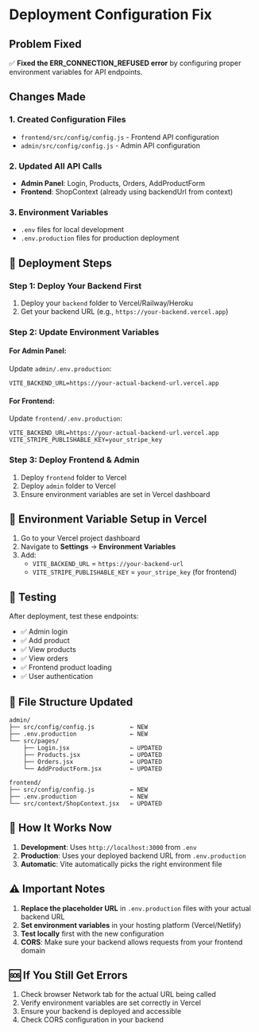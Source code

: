 # Deployment Configuration Fix

## Problem Fixed
✅ **Fixed the ERR_CONNECTION_REFUSED error** by configuring proper environment variables for API endpoints.

## Changes Made

### 1. Created Configuration Files
- `frontend/src/config/config.js` - Frontend API configuration
- `admin/src/config/config.js` - Admin API configuration

### 2. Updated All API Calls
- **Admin Panel**: Login, Products, Orders, AddProductForm
- **Frontend**: ShopContext (already using backendUrl from context)

### 3. Environment Variables
- `.env` files for local development
- `.env.production` files for production deployment

## 🚀 Deployment Steps

### Step 1: Deploy Your Backend First
1. Deploy your `backend` folder to Vercel/Railway/Heroku
2. Get your backend URL (e.g., `https://your-backend.vercel.app`)

### Step 2: Update Environment Variables

#### For Admin Panel:
Update `admin/.env.production`:
```env
VITE_BACKEND_URL=https://your-actual-backend-url.vercel.app
```

#### For Frontend:
Update `frontend/.env.production`:
```env
VITE_BACKEND_URL=https://your-actual-backend-url.vercel.app
VITE_STRIPE_PUBLISHABLE_KEY=your_stripe_key
```

### Step 3: Deploy Frontend & Admin
1. Deploy `frontend` folder to Vercel
2. Deploy `admin` folder to Vercel
3. Ensure environment variables are set in Vercel dashboard

## 🔧 Environment Variable Setup in Vercel

1. Go to your Vercel project dashboard
2. Navigate to **Settings** → **Environment Variables**
3. Add:
   - `VITE_BACKEND_URL` = `https://your-backend-url`
   - `VITE_STRIPE_PUBLISHABLE_KEY` = `your_stripe_key` (for frontend)

## 🧪 Testing

After deployment, test these endpoints:
- ✅ Admin login
- ✅ Add product
- ✅ View products
- ✅ View orders
- ✅ Frontend product loading
- ✅ User authentication

## 📁 File Structure Updated
```
admin/
├── src/config/config.js          ← NEW
├── .env.production               ← NEW
└── src/pages/
    ├── Login.jsx                 ← UPDATED
    ├── Products.jsx              ← UPDATED
    ├── Orders.jsx                ← UPDATED
    └── AddProductForm.jsx        ← UPDATED

frontend/
├── src/config/config.js          ← NEW
├── .env.production               ← NEW
└── src/context/ShopContext.jsx   ← UPDATED
```

## 🔄 How It Works Now

1. **Development**: Uses `http://localhost:3000` from `.env`
2. **Production**: Uses your deployed backend URL from `.env.production`
3. **Automatic**: Vite automatically picks the right environment file

## ⚠️ Important Notes

1. **Replace the placeholder URL** in `.env.production` files with your actual backend URL
2. **Set environment variables** in your hosting platform (Vercel/Netlify)
3. **Test locally** first with the new configuration
4. **CORS**: Make sure your backend allows requests from your frontend domain

## 🆘 If You Still Get Errors

1. Check browser Network tab for the actual URL being called
2. Verify environment variables are set correctly in Vercel
3. Ensure your backend is deployed and accessible
4. Check CORS configuration in your backend

